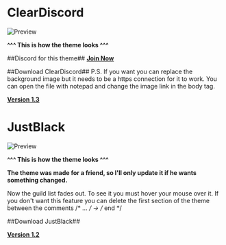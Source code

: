 # ClearDiscord

![Preview](https://i.gyazo.com/93d9b1362c33e5642f9f91c7cab9c80a.jpg)

**^^^ This is how the theme looks ^^^**

##Discord for this theme##
**[Join Now](https://discord.gg/0yE9HoBlpr8dRdhe)**

##Download ClearDiscord##
P.S. If you want you can replace the background image but it needs to be a https connection for it to work.
You can open the file with notepad and change the image link in the body tag.

[**Version 1.3**](https://betterdiscord.net/ghdl?id=69)

# JustBlack

![Preview](https://i.gyazo.com/c072e77683b7fd3fb866cfcf11e462cf.png)

**^^^ This is how the theme looks ^^^**

**The theme was made for a friend, so I'll only update it if he wants something changed.**

Now the guild list fades out. To see it you must hover your mouse over it.
If you don't want this feature you can delete the first section of the theme between the comments /* ... */ -> /* end */

##Download JustBlack##

[**Version 1.2**](https://betterdiscord.net/ghdl?id=493)

